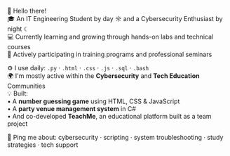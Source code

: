 👋 Hello there!  
🎓 An IT Engineering Student by day ☼ and a Cybersecurity Enthusiast by night ☾  
💻 Currently learning and growing through hands-on labs and technical courses  
🚀 Actively participating in training programs and professional seminars

⚙️ I use daily: `.py` · `.html` · `.css` · `.js` · `.sql` · `.bash`  
🌍 I'm mostly active within the **Cybersecurity** and **Tech Education** Communities  
💡 Built:  
• A **number guessing game** using HTML, CSS & JavaScript   
• A **party venue management system** in C#  
• And co-developed **TeachMe**, an educational platform built as a team project

💬 Ping me about: cybersecurity · scripting · system troubleshooting · study strategies · tech support
